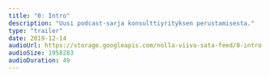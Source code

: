 ```yaml
---
title: "0: Intro"
description: "Uusi podcast-sarja konsulttiyrityksen perustamisesta."
type: "trailer"
date: 2019-12-14
audioUrl: https://storage.googleapis.com/nolla-viiva-sata-feed/0-intro.mp3
audioSize: 1958283
audioDuration: 49
---
```


